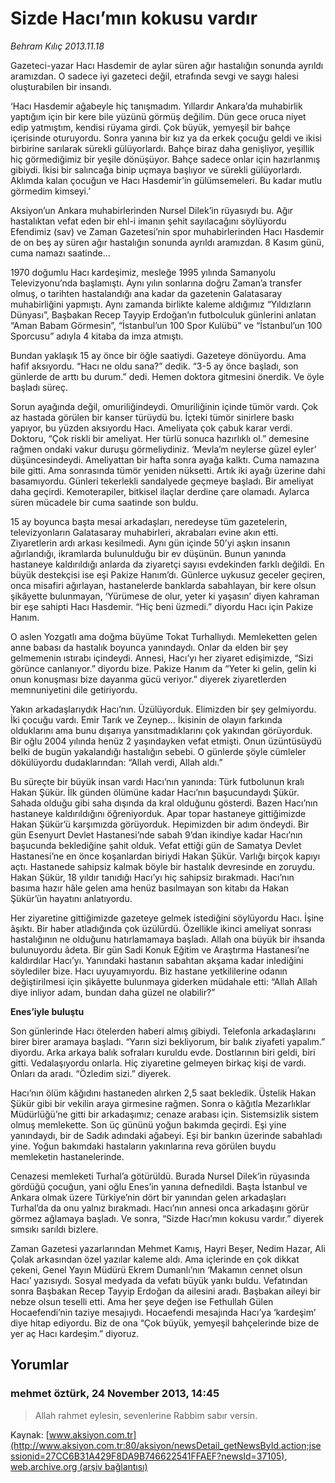# Sizde Hacı’mın kokusu vardır

*Behram Kılıç 2013.11.18*

<div class="news-detail-text-todays">
 <div>
 </div>
 <div>
 </div>
 <div id="newsSpot">
  <font class="detail-spot">
   Gazeteci-yazar Hacı Hasdemir de aylar süren ağır hastalığın sonunda ayrıldı aramızdan. O sadece iyi gazeteci değil, etrafında sevgi ve saygı halesi oluşturabilen bir insandı.
  </font>
 </div>
 <div id="newsText">
  <font class="detail-text">
   <p>
    ‘Hacı Hasdemir ağabeyle hiç tanışmadım. Yıllardır Ankara’da muhabirlik yaptığım için bir kere bile yüzünü görmüş değilim. Dün gece oruca niyet edip yatmıştım, kendisi rüyama girdi. Çok büyük, yemyeşil bir bahçe içerisinde oturuyordu. Sonra yanına bir kız ya da erkek çocuğu geldi ve ikisi birbirine sarılarak sürekli gülüyorlardı. Bahçe biraz daha genişliyor, yeşillik hiç görmediğimiz bir yeşile dönüşüyor. Bahçe sadece onlar için hazırlanmış gibiydi. İkisi bir salıncağa binip uçmaya başlıyor ve sürekli gülüyorlardı. Aklımda kalan çocuğun ve Hacı Hasdemir’in gülümsemeleri. Bu kadar mutlu görmedim kimseyi.’
   </p>
   <p>
    Aksiyon’un Ankara muhabirlerinden Nursel Dilek’in rüyasıydı bu. Ağır hastalıktan vefat eden bir ehl-i imanın şehit sayılacağını söylüyordu Efendimiz (sav) ve Zaman Gazetesi’nin spor muhabirlerinden Hacı Hasdemir de on beş ay süren ağır hastalığın sonunda ayrıldı aramızdan. 8 Kasım günü, cuma namazı saatinde...
   </p>
   <p>
    1970 doğumlu Hacı kardeşimiz, mesleğe 1995 yılında Samanyolu Televizyonu’nda başlamıştı. Aynı yılın sonlarına doğru Zaman’a transfer olmuş, o tarihten hastalandığı ana kadar da gazetenin Galatasaray muhabirliğini yapmıştı. Aynı zamanda birlikte kaleme aldığımız “Yıldızların Dünyası”, Başbakan Recep Tayyip Erdoğan’ın futbolculuk günlerini anlatan “Aman Babam Görmesin”, “İstanbul’un 100 Spor Kulübü” ve “İstanbul’un 100 Sporcusu” adıyla 4 kitaba da imza atmıştı.
   </p>
   <p>
    Bundan yaklaşık 15 ay önce bir öğle saatiydi. Gazeteye dönüyordu. Ama hafif aksıyordu. “Hacı ne oldu sana?” dedik. “3-5 ay önce başladı, son günlerde de arttı bu durum.” dedi. Hemen doktora gitmesini önerdik. Ve öyle başladı süreç.
   </p>
   <p>
    Sorun ayağında değil, omuriliğindeydi. Omuriliğinin içinde tümör vardı. Çok az hastada görülen bir kanser türüydü bu. İçteki tümör sinirlere baskı yapıyor, bu yüzden aksıyordu Hacı. Ameliyata çok çabuk karar verdi. Doktoru, “Çok riskli bir ameliyat. Her türlü sonuca hazırlıklı ol.” demesine rağmen ondaki vakur duruşu görmeliydiniz. ‘Mevla’m neylerse güzel eyler’ düşüncesindeydi. Ameliyattan bir hafta sonra ayağa kalktı. Cuma namazına bile gitti. Ama sonrasında tümör yeniden nüksetti. Artık iki ayağı üzerine dahi basamıyordu. Günleri tekerlekli sandalyede geçmeye başladı. Bir ameliyat daha geçirdi. Kemoterapiler, bitkisel ilaçlar derdine çare olamadı. Aylarca süren mücadele bir cuma saatinde son buldu.
   </p>
   <p>
    15 ay boyunca başta mesai arkadaşları, neredeyse tüm gazetelerin, televizyonların Galatasaray muhabirleri, akrabaları evine akın etti. Ziyaretlerin ardı arkası kesilmedi. Aynı gün içinde 50’yi aşkın insanın ağırlandığı, ikramlarda bulunulduğu bir ev düşünün. Bunun yanında hastaneye kaldırıldığı anlarda da ziyaretçi sayısı evdekinden farklı değildi. En büyük destekçisi ise eşi Pakize Hanım’dı. Günlerce uykusuz geceler geçiren, onca misafiri ağırlayan, hastanelerde banklarda sabahlayan, bir kere olsun şikâyette bulunmayan, ‘Yürümese de olur, yeter ki yaşasın’ diyen kahraman bir eşe sahipti Hacı Hasdemir. “Hiç beni üzmedi.” diyordu Hacı için Pakize Hanım.
   </p>
   <p>
    O aslen Yozgatlı ama doğma büyüme Tokat Turhallıydı. Memleketten gelen anne babası da hastalık boyunca yanındaydı. Onlar da elden bir şey gelmemenin ıstırabı içindeydi. Annesi, Hacı’yı her ziyaret edişimizde, “Sizi görünce canlanıyor.” diyordu bize. Pakize Hanım da “Yeter ki gelin, gelin ki onun konuşması bize dayanma gücü veriyor.” diyerek ziyaretlerden memnuniyetini dile getiriyordu.
   </p>
   <p>
    Yakın arkadaşlarıydık Hacı’nın. Üzülüyorduk. Elimizden bir şey gelmiyordu. İki çocuğu vardı. Emir Tarık ve Zeynep… İkisinin de olayın farkında olduklarını ama bunu dışarıya yansıtmadıklarını çok yakından görüyorduk. Bir oğlu 2004 yılında henüz 2 yaşındayken vefat etmişti. Onun üzüntüsüydü belki de bugün yakalandığı hastalığın sebebi. O günlerde şöyle cümleler dökülüyordu dudaklarından: “Allah verdi, Allah aldı.”
   </p>
   <p>
    Bu süreçte bir büyük insan vardı Hacı’nın yanında: Türk futbolunun kralı Hakan Şükür. İlk günden ölümüne kadar Hacı’nın başucundaydı Şükür. Sahada olduğu gibi saha dışında da kral olduğunu gösterdi. Bazen Hacı’nın hastaneye kaldırıldığını öğreniyorduk. Apar topar hastaneye gittiğimizde Hakan Şükür’ü karşımızda görüyorduk. Hepimizden bir adım öndeydi. Bir gün Esenyurt Devlet Hastanesi’nde sabah 9’dan ikindiye kadar Hacı’nın başucunda beklediğine şahit olduk. Vefat ettiği gün de Samatya Devlet Hastanesi’ne en önce koşanlardan biriydi Hakan Şükür. Varlığı birçok kapıyı açtı. Hastanede sahipsiz kalmak böyle bir hastalık devresinde en zoruydu. Hakan Şükür, 18 yıldır tanıdığı Hacı’yı hiç sahipsiz bırakmadı. Hacı’nın basıma hazır hâle gelen ama henüz basılmayan son kitabı da Hakan Şükür’ün hayatını anlatıyordu.
   </p>
   <p>
    Her ziyaretine gittiğimizde gazeteye gelmek istediğini söylüyordu Hacı. İşine âşıktı. Bir haber atladığında çok üzülürdü. Özellikle ikinci ameliyat sonrası hastalığının ne olduğunu hatırlamamaya başladı. Allah ona büyük bir ihsanda bulunuyordu âdeta. Bir gün Sadi Konuk Eğitim ve Araştırma Hastanesi’ne kaldırdılar Hacı’yı. Yanındaki hastanın sabahtan akşama kadar inlediğini söylediler bize. Hacı uyuyamıyordu. Biz hastane yetkililerine odanın değiştirilmesi için şikâyette bulunmaya giderken müdahale etti: “Allah Allah diye inliyor adam, bundan daha güzel ne olabilir?”
   </p>
   <p>
    <strong>
     Enes’iyle buluştu
    </strong>
   </p>
   <p>
    Son günlerinde Hacı ötelerden haberi almış gibiydi. Telefonla arkadaşlarını birer birer aramaya başladı. “Yarın sizi bekliyorum, bir balık ziyafeti yapalım.” diyordu. Arka arkaya balık sofraları kuruldu evde. Dostlarının biri geldi, biri gitti. Vedalaşıyordu onlarla. Hiç ziyaretine gelmeyen birkaç kişi de vardı. Onları da aradı. “Özledim sizi.” diyerek.
   </p>
   <p>
    Hacı’nın ölüm kâğıdını hastaneden alırken 2,5 saat bekledik. Üstelik Hakan Şükür gibi bir vekilin araya girmesine rağmen. Sonra o kâğıtla Mezarlıklar Müdürlüğü’ne gitti bir arkadaşımız; cenaze arabası için. Sistemsizlik sistem olmuş memlekette. Son üç gününü yoğun bakımda geçirdi. Eşi yine yanındaydı, bir de Sadık adındaki ağabeyi. Eşi bir bankın üzerinde sabahladı yine. Yoğun bakımdaki hastaların yakınlarına reva görülen buydu memleketin hastanelerinde.
   </p>
   <p>
    Cenazesi memleketi Turhal’a götürüldü. Burada Nursel Dilek’in rüyasında gördüğü çocuğun, yani oğlu Enes’in yanına defnedildi. Başta İstanbul ve Ankara olmak üzere Türkiye’nin dört bir yanından gelen arkadaşları Turhal’da da onu yalnız bırakmadı. Hacı’nın annesi onca arkadaşını görür görmez ağlamaya başladı. Ve sonra, “Sizde Hacı’mın kokusu vardır.” diyerek sımsıkı sarıldı bizlere.
   </p>
   <p>
    Zaman Gazetesi yazarlarından Mehmet Kamış, Hayri Beşer, Nedim Hazar, Ali Çolak arkasından özel yazılar kaleme aldı. Ama içlerinde en çok dikkat çekeni, Genel Yayın Müdürü Ekrem Dumanlı’nın ‘Makamın cennet olsun Hacı’ yazısıydı. Sosyal medyada da vefatı büyük yankı buldu. Vefatından sonra Başbakan Recep Tayyip Erdoğan da ailesini aradı. Başbakan aileyi bir nebze olsun teselli etti. Ama her şeye değen ise Fethullah Gülen Hocaefendi’nin taziye mesajıydı. Hocaefendi mesajında Hacı’ya ‘kardeşim’ diye hitap ediyordu. Biz de ona “Çok büyük, yemyeşil bahçelerinde bize de yer aç Hacı kardeşim.” diyoruz.
   </p>
  </font>
 </div>
 <div>
 </div>
 <div>
 </div>
</div>


## Yorumlar

### mehmet öztürk, 24 November 2013, 14:45
> Allah rahmet eylesin, sevenlerine Rabbim sabır versin.

Kaynak: [www.aksiyon.com.tr](http://www.aksiyon.com.tr:80/aksiyon/newsDetail_getNewsById.action;jsessionid=27CC6B31A429F8DA9B746622541FFAEF?newsId=37105), [web.archive.org (arşiv bağlantısı)](http://web.archive.org/web/20131202065644/http://www.aksiyon.com.tr:80/aksiyon/newsDetail_getNewsById.action;jsessionid=27CC6B31A429F8DA9B746622541FFAEF?newsId=37105)
